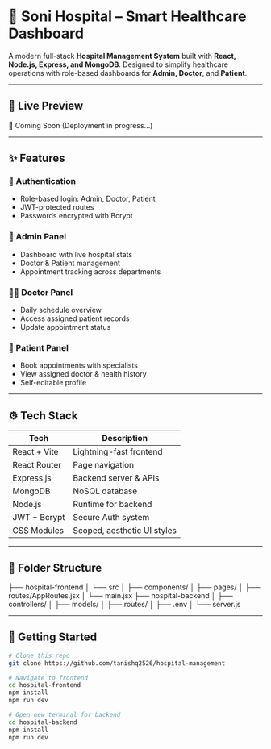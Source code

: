 # 🏥 Soni Hospital – Smart Healthcare Dashboard

A modern full-stack **Hospital Management System** built with **React, Node.js, Express, and MongoDB**. Designed to simplify healthcare operations with role-based dashboards for **Admin, Doctor**, and **Patient**.

---

## 🔗 Live Preview

🚧 Coming Soon (Deployment in progress...)

---

## ✨ Features

### 🔐 Authentication
- Role-based login: Admin, Doctor, Patient
- JWT-protected routes
- Passwords encrypted with Bcrypt

### 👑 Admin Panel
- Dashboard with live hospital stats
- Doctor & Patient management
- Appointment tracking across departments

### 👨‍⚕️ Doctor Panel
- Daily schedule overview
- Access assigned patient records
- Update appointment status

### 👤 Patient Panel
- Book appointments with specialists
- View assigned doctor & health history
- Self-editable profile

---

## ⚙️ Tech Stack

| Tech           | Description                           |
|----------------|---------------------------------------|
| React + Vite   | Lightning-fast frontend               |
| React Router   | Page navigation                       |
| Express.js     | Backend server & APIs                 |
| MongoDB        | NoSQL database                        |
| Node.js        | Runtime for backend                   |
| JWT + Bcrypt   | Secure Auth system                    |
| CSS Modules    | Scoped, aesthetic UI styles           |

---

## 📁 Folder Structure

├── hospital-frontend
│ └── src
│ ├── components/
│ ├── pages/
│ ├── routes/AppRoutes.jsx
│ └── main.jsx
├── hospital-backend
│ ├── controllers/
│ ├── models/
│ ├── routes/
│ ├── .env
│ └── server.js

---

## 🚀 Getting Started

```bash
# Clone this repo
git clone https://github.com/tanishq2526/hospital-management

# Navigate to frontend
cd hospital-frontend
npm install
npm run dev

# Open new terminal for backend
cd hospital-backend
npm install
npm run dev
```
